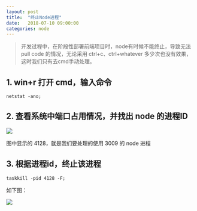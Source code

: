 ```yaml
---
layout: post
title:  "终止Node进程"
date:   2018-07-10 09:00:00
categories: node
---
```

> 开发过程中，在阶段性部署前端项目时，node有时候不能终止，导致无法 pull code 的情况，无论采用 ctrl+c、ctrl+whatever 多少次也没有效果，这时我们只有去cmd手动处理。

## 1. win+r 打开 cmd，输入命令

```shell
netstat -ano;
```

## 2. 查看系统中端口占用情况，并找出 node 的进程ID

![](https://i.imgur.com/IDII483.png)

图中显示的 4128，就是我们要处理的使用 3009 的 node 进程

## 3. 根据进程id，终止该进程

```shell
taskkill -pid 4128 -F;
```

如下图：

![](https://i.imgur.com/ONLzRxd.png)


